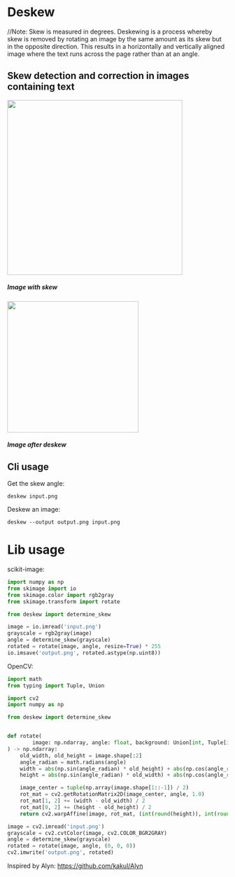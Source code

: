 # Deskew

//Note: Skew is measured in degrees. Deskewing is a process whereby skew is removed by rotating an image by the same amount as its skew but in the opposite direction. This results in a horizontally and vertically aligned image where the text runs across the page rather than at an angle.

## Skew detection and correction in images containing text

<img src="doc/input.jpeg" width=400px />
<h5>Image with skew</h5>
<img src="doc/sample_output.jpeg" height=300px />
<h5>Image after deskew</h5>

## Cli usage

Get the skew angle:

```
deskew input.png
```

Deskew an image:

```
deskew --output output.png input.png
```

# Lib usage

scikit-image:

```python
import numpy as np
from skimage import io
from skimage.color import rgb2gray
from skimage.transform import rotate

from deskew import determine_skew

image = io.imread('input.png')
grayscale = rgb2gray(image)
angle = determine_skew(grayscale)
rotated = rotate(image, angle, resize=True) * 255
io.imsave('output.png', rotated.astype(np.uint8))
```

OpenCV:

```python
import math
from typing import Tuple, Union

import cv2
import numpy as np

from deskew import determine_skew


def rotate(
        image: np.ndarray, angle: float, background: Union[int, Tuple[int, int, int]]
) -> np.ndarray:
    old_width, old_height = image.shape[:2]
    angle_radian = math.radians(angle)
    width = abs(np.sin(angle_radian) * old_height) + abs(np.cos(angle_radian) * old_width)
    height = abs(np.sin(angle_radian) * old_width) + abs(np.cos(angle_radian) * old_height)

    image_center = tuple(np.array(image.shape[1::-1]) / 2)
    rot_mat = cv2.getRotationMatrix2D(image_center, angle, 1.0)
    rot_mat[1, 2] += (width - old_width) / 2
    rot_mat[0, 2] += (height - old_height) / 2
    return cv2.warpAffine(image, rot_mat, (int(round(height)), int(round(width))), borderValue=background)

image = cv2.imread('input.png')
grayscale = cv2.cvtColor(image, cv2.COLOR_BGR2GRAY)
angle = determine_skew(grayscale)
rotated = rotate(image, angle, (0, 0, 0))
cv2.imwrite('output.png', rotated)
```

Inspired by Alyn: https://github.com/kakul/Alyn
